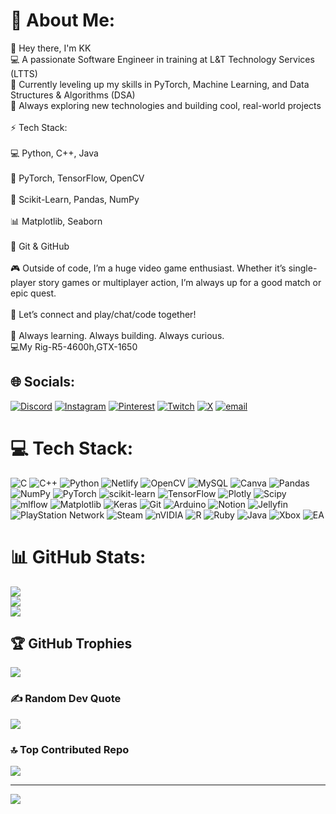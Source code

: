 # 💫 About Me:
👋 Hey there, I'm KK<br>💻 A passionate Software Engineer in training at L&T Technology Services (LTTS)<br>🧠 Currently leveling up my skills in PyTorch, Machine Learning, and Data Structures & Algorithms (DSA)<br>🎯 Always exploring new technologies and building cool, real-world projects<br><br>⚡ Tech Stack:<br><br>💻 Python, C++, Java<br><br>🔎 PyTorch, TensorFlow, OpenCV<br><br>🧠 Scikit-Learn, Pandas, NumPy<br><br>📊 Matplotlib, Seaborn<br><br>📁 Git & GitHub<br><br>🎮 Outside of code, I’m a huge video game enthusiast. Whether it’s single-player story games or multiplayer action, I’m always up for a good match or epic quest.<br><br>📡 Let’s connect and play/chat/code together!<br><br>🌱 Always learning. Always building. Always curious.<br>💻My Rig-R5-4600h,GTX-1650<br>


## 🌐 Socials:
[![Discord](https://img.shields.io/badge/Discord-%237289DA.svg?logo=discord&logoColor=white)](https://discord.gg/https://discord.gg/qy5BNV9CYu) [![Instagram](https://img.shields.io/badge/Instagram-%23E4405F.svg?logo=Instagram&logoColor=white)](https://instagram.com/k.k_t.10) [![Pinterest](https://img.shields.io/badge/Pinterest-%23E60023.svg?logo=Pinterest&logoColor=white)](https://pinterest.com/KK_000007) [![Twitch](https://img.shields.io/badge/Twitch-%239146FF.svg?logo=Twitch&logoColor=white)](https://twitch.tv/k_t_10) [![X](https://img.shields.io/badge/X-black.svg?logo=X&logoColor=white)](https://x.com/Kundan_Kakarla) [![email](https://img.shields.io/badge/Email-D14836?logo=gmail&logoColor=white)](mailto:kundankakarla09@gmail.com) 

# 💻 Tech Stack:
![C](https://img.shields.io/badge/c-%2300599C.svg?style=flat&logo=c&logoColor=white) ![C++](https://img.shields.io/badge/c++-%2300599C.svg?style=flat&logo=c%2B%2B&logoColor=white) ![Python](https://img.shields.io/badge/python-3670A0?style=flat&logo=python&logoColor=ffdd54) ![Netlify](https://img.shields.io/badge/netlify-%23000000.svg?style=flat&logo=netlify&logoColor=#00C7B7) ![OpenCV](https://img.shields.io/badge/opencv-%23white.svg?style=flat&logo=opencv&logoColor=white) ![MySQL](https://img.shields.io/badge/mysql-4479A1.svg?style=flat&logo=mysql&logoColor=white) ![Canva](https://img.shields.io/badge/Canva-%2300C4CC.svg?style=flat&logo=Canva&logoColor=white) ![Pandas](https://img.shields.io/badge/pandas-%23150458.svg?style=flat&logo=pandas&logoColor=white) ![NumPy](https://img.shields.io/badge/numpy-%23013243.svg?style=flat&logo=numpy&logoColor=white) ![PyTorch](https://img.shields.io/badge/PyTorch-%23EE4C2C.svg?style=flat&logo=PyTorch&logoColor=white) ![scikit-learn](https://img.shields.io/badge/scikit--learn-%23F7931E.svg?style=flat&logo=scikit-learn&logoColor=white) ![TensorFlow](https://img.shields.io/badge/TensorFlow-%23FF6F00.svg?style=flat&logo=TensorFlow&logoColor=white) ![Plotly](https://img.shields.io/badge/Plotly-%233F4F75.svg?style=flat&logo=plotly&logoColor=white) ![Scipy](https://img.shields.io/badge/SciPy-%230C55A5.svg?style=flat&logo=scipy&logoColor=%white) ![mlflow](https://img.shields.io/badge/mlflow-%23d9ead3.svg?style=flat&logo=numpy&logoColor=blue) ![Matplotlib](https://img.shields.io/badge/Matplotlib-%23ffffff.svg?style=flat&logo=Matplotlib&logoColor=black) ![Keras](https://img.shields.io/badge/Keras-%23D00000.svg?style=flat&logo=Keras&logoColor=white) ![Git](https://img.shields.io/badge/git-%23F05033.svg?style=flat&logo=git&logoColor=white) ![Arduino](https://img.shields.io/badge/-Arduino-00979D?style=flat&logo=Arduino&logoColor=white) ![Notion](https://img.shields.io/badge/Notion-%23000000.svg?style=flat&logo=notion&logoColor=white) ![Jellyfin](https://img.shields.io/badge/jellyfin-%23000B25.svg?style=flat&logo=Jellyfin&logoColor=00A4DC) ![PlayStation Network](https://img.shields.io/badge/PSN-%230070D1.svg?style=flat&logo=Playstation&logoColor=white) ![Steam](https://img.shields.io/badge/steam-%23000000.svg?style=flat&logo=steam&logoColor=white) ![nVIDIA](https://img.shields.io/badge/nVIDIA-%2376B900.svg?style=flat&logo=nVIDIA&logoColor=white) ![R](https://img.shields.io/badge/r-%23276DC3.svg?style=flat&logo=r&logoColor=white) ![Ruby](https://img.shields.io/badge/ruby-%23CC342D.svg?style=flat&logo=ruby&logoColor=white) ![Java](https://img.shields.io/badge/java-%23ED8B00.svg?style=flat&logo=openjdk&logoColor=white) ![Xbox](https://img.shields.io/badge/xbox-%23107C10.svg?style=flat&logo=xbox&logoColor=white) ![EA](https://img.shields.io/badge/ea-%23000000.svg?style=flat&logo=ea&logoColor=white)
# 📊 GitHub Stats:
![](https://github-readme-stats.vercel.app/api?username=KundanKakarla1589&theme=dark&hide_border=false&include_all_commits=false&count_private=false)<br/>
![](https://nirzak-streak-stats.vercel.app/?user=KundanKakarla1589&theme=dark&hide_border=false)<br/>
![](https://github-readme-stats.vercel.app/api/top-langs/?username=KundanKakarla1589&theme=dark&hide_border=false&include_all_commits=false&count_private=false&layout=compact)

## 🏆 GitHub Trophies
![](https://github-profile-trophy.vercel.app/?username=KundanKakarla1589&theme=radical&no-frame=false&no-bg=false&margin-w=4)

### ✍️ Random Dev Quote
![](https://quotes-github-readme.vercel.app/api?type=horizontal&theme=radical)

### 🔝 Top Contributed Repo
![](https://github-contributor-stats.vercel.app/api?username=KundanKakarla1589&limit=5&theme=radical&combine_all_yearly_contributions=true)

---
[![](https://visitcount.itsvg.in/api?id=KundanKakarla1589&icon=0&color=0)](https://visitcount.itsvg.in)

<!-- Proudly created with GPRM ( https://gprm.itsvg.in ) -->
